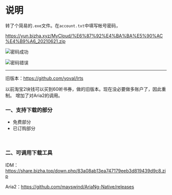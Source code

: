 # 说明

转了个简易的`.exe`文件。在`account.txt`中填写帐号密码，

https://yun.bizha.xyz/MyCloud/%E6%87%92%E4%BA%BA%E5%90%AC%E4%B9%A6_20210621.zip

![密码成功](https://i.loli.net/2021/06/21/Q4iOuYZU8fLlIxg.png)

![密码错误](https://i.loli.net/2021/06/21/EhgHdSp23GXBafb.png)

---
旧版本：<https://github.com/yoval/lrts>

以前淘宝2块钱可以买到60听书券，做的旧版本。现在没必要做多账户了，因此重制。
增加了对Aria2的调用。

### 一、支持下载的部分

- 免费部分 
- 已订购部分

<br/>

### 二、可调用下载工具

IDM：https://share.bizha.top/down.php/83a08ab13ea747179eeb3d819439d9c8.zip

Aria2：https://github.com/mayswind/AriaNg-Native/releases
